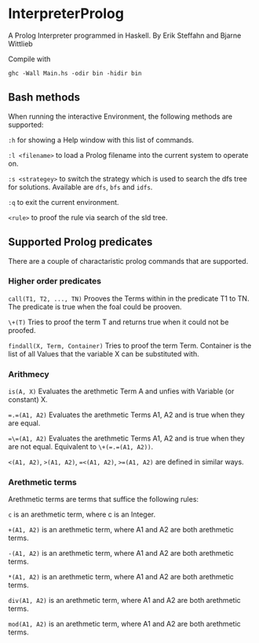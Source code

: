 # InterpreterProlog

A Prolog Interpreter programmed in Haskell.
By Erik Steffahn and Bjarne Wittlieb

Compile with

```
ghc -Wall Main.hs -odir bin -hidir bin
```

## Bash methods
When running the interactive Environment, the following methods are supported:

```:h``` for showing a Help window with this list of commands.

```:l <filename>``` to load a Prolog filename into the current system to operate on.

```:s <strategey>``` to switch the strategy which is used to search the dfs tree for solutions.
Available are ```dfs```, ```bfs``` and ```idfs```.

```:q``` to exit the current environment.

```<rule>``` to proof the rule via search of the sld tree.

## Supported Prolog predicates

There are a couple of charactaristic prolog commands that are supported.

### Higher order predicates
```call(T1, T2, ..., TN)``` Prooves the Terms within in the predicate T1 to TN. The predicate is true when the foal could be prooven.

```\+(T)``` Tries to proof the term T and returns true when it could not be proofed.

```findall(X, Term, Container)``` Tries to proof the term Term. Container is the list of all Values that the variable X can be substituted with.

### Arithmecy
```is(A, X)``` Evaluates the arethmetic Term A and unfies with Variable (or constant) X.

```=.=(A1, A2)``` Evaluates the arethmetic Terms A1, A2 and is true when they are equal.

```=\=(A1, A2)``` Evaluates the arethmetic Terms A1, A2 and is true when they are not equal. Equivalent to ```\+(=.=(A1, A2))```.

```<(A1, A2)```, ```>(A1, A2)```, ```=<(A1, A2)```, ```>=(A1, A2)``` are defined in similar ways.

### Arethmetic terms
Arethmetic terms are terms that suffice the following rules:

```c``` is an arethmetic term, where c is an Integer.

```+(A1, A2)``` is an arethmetic term, where A1 and A2 are both arethmetic terms.

```-(A1, A2)``` is an arethmetic term, where A1 and A2 are both arethmetic terms.

```*(A1, A2)``` is an arethmetic term, where A1 and A2 are both arethmetic terms.

```div(A1, A2)``` is an arethmetic term, where A1 and A2 are both arethmetic terms.

```mod(A1, A2)``` is an arethmetic term, where A1 and A2 are both arethmetic terms.
